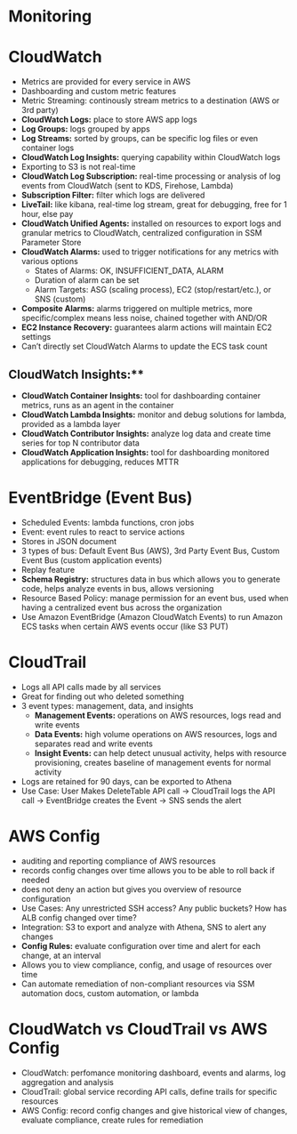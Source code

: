 # Monitoring

# CloudWatch
- Metrics are provided for every service in AWS
- Dashboarding and custom metric features
- Metric Streaming: continously stream metrics to a destination (AWS or 3rd party)
- **CloudWatch Logs:** place to store AWS app logs
- **Log Groups:** logs grouped by apps
- **Log Streams:** sorted by groups, can be specific log files or even container logs
- **CloudWatch Log Insights:** querying capability within CloudWatch logs
- Exporting to S3 is not real-time
- **CloudWatch Log Subscription:** real-time processing or analysis of log events from CloudWatch (sent to KDS, Firehose, Lambda)
- **Subscription Filter:** filter which logs are delivered
- **LiveTail:** like kibana, real-time log stream, great for debugging, free for 1 hour, else pay
- **CloudWatch Unified Agents:** installed on resources to export logs and granular metrics to CloudWatch, centralized configuration in SSM Parameter Store
- **CloudWatch Alarms:** used to trigger notifications for any metrics with various options
    - States of Alarms: OK, INSUFFICIENT_DATA, ALARM
    - Duration of alarm can be set
    - Alarm Targets: ASG (scaling process), EC2 (stop/restart/etc.), or SNS (custom)
- **Composite Alarms:** alarms triggered on multiple metrics, more specific/complex means less noise, chained together with AND/OR
- **EC2 Instance Recovery:** guarantees alarm actions will maintain EC2 settings
- Can’t directly set CloudWatch Alarms to update the ECS task count

## CloudWatch Insights:**
- **CloudWatch Container Insights:** tool for dashboarding container metrics, runs as an agent in the container
- **CloudWatch Lambda Insights:** monitor and debug solutions for lambda, provided as a lambda layer
- **CloudWatch Contributor Insights:** analyze log data and create time series for top N contributor data
- **CloudWatch Application Insights:** tool for dashboarding monitored applications for debugging, reduces MTTR

# EventBridge (Event Bus)
- Scheduled Events: lambda functions, cron jobs
- Event: event rules to react to service actions
- Stores in JSON document
- 3 types of bus: Default Event Bus (AWS), 3rd Party Event Bus, Custom Event Bus (custom application events)
- Replay feature
- **Schema Registry:** structures data in bus which allows you to generate code, helps analyze events in bus, allows versioning
- Resource Based Policy: manage permission for an event bus, used when having a centralized event bus across the organization
- Use Amazon EventBridge (Amazon CloudWatch Events) to run Amazon ECS tasks when certain AWS events occur (like S3 PUT)

# CloudTrail
- Logs all API calls made by all services
- Great for finding out who deleted something
- 3 event types: management, data, and insights
    - **Management Events:** operations on AWS resources, logs read and write events
    - **Data Events:** high volume operations on AWS resources, logs and separates read and write events
    - **Insight Events:** can help detect unusual activity, helps with resource provisioning, creates baseline of management events for normal activity
- Logs are retained for 90 days, can be exported to Athena
- Use Case: User Makes DeleteTable API call -> CloudTrail logs the API call -> EventBridge creates the Event -> SNS sends the alert

# AWS Config
- auditing and reporting compliance of AWS resources
- records config changes over time allows you to be able to roll back if needed
- does not deny an action but gives you overview of resource configuration
- Use Cases: Any unrestricted SSH access? Any public buckets? How has ALB config changed over time?
- Integration: S3 to export and analyze with Athena, SNS to alert any changes
- **Config Rules:** evaluate configuration over time and alert for each change, at an interval
- Allows you to view compliance, config, and usage of resources over time
- Can automate remediation of non-compliant resources via SSM automation docs, custom automation, or lambda

# CloudWatch vs CloudTrail vs AWS Config
- CloudWatch: perfomance monitoring dashboard, events and alarms, log aggregation and analysis
- CloudTrail: global service recording API calls, define trails for specific resources
- AWS Config: record config changes and give historical view of changes, evaluate compliance, create rules for remediation